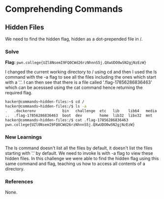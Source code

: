 # Comprehending Commands

## Hidden Files
We need to find the hidden flag, hidden as a dot-prepended file in /. 

### Solve
**Flag:** `pwn.college{UZl8NsemI9FQ0CWd26rzNhnnS5j.QXwUDO0wSN2gjNzEzW}`

I changed the current working directory to / using cd and then I used the ls command with the -a flag to see all the files including the ones which start with a '.'. I can then see that there is a file called '.flag-17856286836463' which can be acesssed using the cat command hence returning the required flag. 

```bash
hacker@commands~hidden-files:~$ cd /
hacker@commands~hidden-files:/$ ls -a
.   .dockerenv            bin   challenge  etc   lib    lib64   media  nix  proc  run   srv  tmp  var
..  .flag-17856286836463  boot  dev        home  lib32  libx32  mnt    opt  root  sbin  sys  usr
hacker@commands~hidden-files:/$ cat .flag-17856286836463 
pwn.college{UZl8NsemI9FQ0CWd26rzNhnnS5j.QXwUDO0wSN2gjNzEzW}
```

### New Learnings
The ls command doesn't list all the files by default, it doesn't list the files starting with '.' by default. We need to invoke ls with -a flag to view these hidden files. In this challenge we were able to find the hidden flag using this same command and flag, teaching us how to access all contents of a directory. 

### References 
None. 
